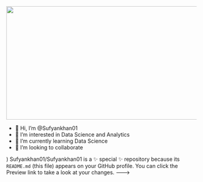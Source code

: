 <img src="https://media.giphy.com/media/dWesBcTLavkZuG35MI/giphy.gif" width="600" height="300"/>

- 👋 Hi, I’m @Sufyankhan01
- 👀 I’m interested in Data Science and Analytics
- 🌱 I’m currently learning Data Science
- 💞️ I’m looking to collaborate  
<div align="center">
   
</div>
 
 )
Sufyankhan01/Sufyankhan01 is a ✨ special ✨ repository because its `README.md` (this file) appears on your GitHub profile.
You can click the Preview link to take a look at your changes.
--->
 
